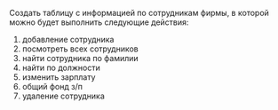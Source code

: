 Создать таблицу с информацией по сотрудникам фирмы, в которой можно будет выполнить следующие действия:


1. добавление сотрудника
2. посмотреть всех сотрудников
3. найти сотрудника по фамилии
4. найти по должности
5. изменить зарплату
6. общий фонд з/п
7. удаление сотрудника
